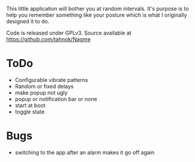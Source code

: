 This little application will bother you at random intervals. 
It's purpose is to help you remember something like your posture which is what I originally designed it to do.

Code is released under GPLv3. Source available at https://github.com/tahnok/Nagme

# ToDo #

 * Configurable vibrate patterns
 * Random or fixed delays
 * make popup not ugly
 * popup or notification bar or none
 * start at boot
 * toggle state
 
 
# Bugs #
 
  * switching to the app after an alarm makes it go off again

